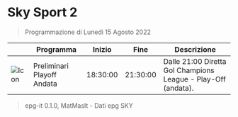 # Sky Sport 2
> Programmazione di Lunedì 15 Agosto 2022

||Programma|Inizio|Fine|Descrizione|
|---|---|---|---|---|
|![Icon](https://guidatv.sky.it/uuid/d2f35d34-ddea-433b-b64e-da94e9a8542d/cover?md5ChecksumParam=f13dfec95dcee9df5193988fd6615ea1)|Preliminari Playoff Andata|18:30:00|21:30:00|Dalle 21:00 Diretta Gol Champions League - Play-Off (andata).



 > epg-it 0.1.0, MatMasIt - Dati epg SKY